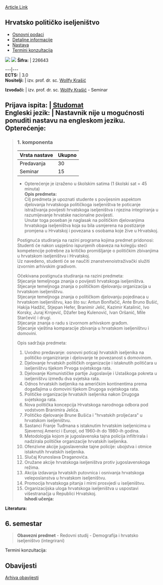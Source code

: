 [Article Link](https://www.fhs.hr/predmet/hpi)

## Hrvatsko političko iseljeništvo
  * [Osnovni podaci](https://www.fhs.hr/predmet/hpi#v1id-904816_639194_1_0 "Osnovni podaci")
  * [Detaljne informacije](https://www.fhs.hr/predmet/hpi#v1id-904816_639194_1_1 "Detaljne informacije")
  * [Nastava](https://www.fhs.hr/predmet/hpi#v1id-904816_639194_1_2 "Nastava")
  * [Termini konzultacija](https://www.fhs.hr/predmet/hpi#v1id-904816_639194_1_3 "Termini konzultacija")


[![](https://www.fhs.hr/img/flags/gif/hr.gif)](https://www.fhs.hr/predmet/hpi) [![](https://www.fhs.hr/img/flags/gif/gb.gif)](https://www.fhs.hr/en/course/cpe)
**Šifra:** |  226643  
  
---|---  
**ECTS:** |  3.0   
**Nositelji:** |  izv. prof. dr. sc. [Wollfy Krašić](https://www.fhs.hr/djelatnik/wollfy.krasic)   
  
**Izvođači:** |  izv. prof. dr. sc. [Wollfy Krašić](https://www.fhs.hr/djelatnik/wollfy.krasic) - Seminar  
  
**Prijava ispita:** |  [Studomat](http://www.isvu.hr/studomat)  
**Engleski jezik:** |  Nastavnik nije u mogućnosti ponuditi nastavu na engleskom jeziku.   
**Opterećenje:**  
---  
> ### 1. komponenta
> | Vrsta nastave | Ukupno  
> ---|---  
> Predavanja | 30  
> Seminar | 15  
> * Opterećenje je izraženo u školskim satima (1 školski sat = 45 minuta)   
**Opis predmeta:**  
> Cilj predmeta je upoznati studente s povijesnim aspektom djelovanja hrvatskoga političkoga iseljeništva te poticanje istraživanja povijesti hrvatskoga iseljeništva i njezina integriranja u razumijevanje hrvatske nacionalne povijesti.   
>  Unutar toga poseban je naglasak na političkim djelovanjima hrvatskoga iseljeništva koja su bila usmjerena na postizanje promjena u Hrvatskoj i povezana s osobama koje žive u Hrvatskoj.  
>    
>  Postignuća studiranja na razini programa kojima predmet pridonosi:   
>  Studenti će nakon uspješno ispunjenih obaveza na kolegiju steći kompetencije potrebne za kritičko promišljanje o političkim zbivanjima u hrvatskom iseljeništvu i Hrvatskoj.   
>  Uz navedeno, studenti će se naučiti znanstvenoistraživački služiti izvornim arhivskim gradivom.   
>    
>  Očekivana postignuća studiranja na razini predmeta:   
>  Stjecanje temeljnoga znanja o povijesti hrvatskoga iseljeništva.  
>  Stjecanje temeljnoga znanja o političkom djelovanju organizacija u hrvatskom iseljeništvu.  
>  Stjecanje temeljnoga znanja o političkom djelovanju pojedinaca u hrvatskom iseljeništvu, kao što su: Antun Bonifačić, Ante Bruno Bušić, Hakija Hadžić, Stjepan Hefer, Branimir Jelić, Kazimir Katalinić, Ivo Korsky, Juraj Krnjević, Džafer beg Kulenović, Ivan Oršanić, Mile Starčević i drugi.  
>  Stjecanje znanja o radu s izvornom arhivskom građom.  
>  Stjecanje vještina komparacije zbivanja u hrvatskom iseljeništvu i domovini.   
>    
>  Opis sadržaja predmeta:   
>  1. Uvodno predavanje: osnovni poticaji hrvatskih iseljenika na političko organiziranje i djelovanje te povezanost s domovinom.  
>  2. Djelovanje hrvatskih političkih organizacije i istaknutih političara u iseljeništvu tijekom Prvoga svjetskoga rata.  
>  3. Djelovanje Komunističke partije Jugoslavije i Ustaškoga pokreta u iseljeništvu između dva svjetska rata.  
>  4. Odnos hrvatskih iseljenika na američkim kontinentima prema događajima u domovini tijekom Drugoga svjetskoga rata.  
>  5. Političke organizacije hrvatskih iseljenika nakon Drugoga svjetskoga rata.  
>  6. Nova politička koncepcija Hrvatskoga narodnoga odbora pod vodstvom Branimira Jelića.  
>  7. Političko djelovanje Brune Bušića i "hrvatskih proljećara" u hrvatskom iseljeništvu.  
>  8. Sastanci Franje Tuđmana s istaknutim hrvatskim iseljenicima u Sjevernoj Americi i Europi, od 1960-ih do 1980-ih godina.  
>  9. Metodologija kojom je jugoslavenska tajna policija infiltrirala i nadzirala političke organizacije hrvatskih iseljenika.  
>  10. Ofenzivne akcije jugoslavenske tajne policije: ubojstva i otmice istaknutih hrvatskih iseljenika.  
>  11. Slučaj Krunoslava Draganovića.  
>  12. Oružane akcije hrvatskoga iseljeništva protiv jugoslavenskoga režima.  
>  13. Akcija izdavanja hrvatskih putovnica i osnivanja hrvatskoga veleposlanstva u hrvatskom iseljeništvu.  
>  14. Promocija hrvatskoga pitanja i mirni prosvjedi u iseljeništvu.  
>  15. Organizacijska uloga hrvatskoga iseljeništva u uspostavi višestranačja u Republici Hrvatskoj.  
**Ishodi učenja:**  

  
**Literatura:**  

  
**6. semestar**  
---  
> **Obavezni predmet** - Redovni studij - Demografija i hrvatsko iseljeništvo (integrirani)  
>   
Termini konzultacija: 


## Obavijesti
[Arhiva obavijesti](https://www.fhs.hr/predmet/hpi?@=21g9k#news_121361 "Arhiva obavijesti")
